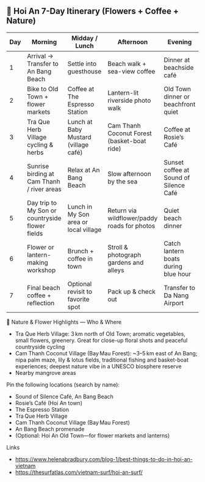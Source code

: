## 📅 Hoi An 7-Day Itinerary (Flowers + Coffee + Nature)

| Day | Morning                                       | Midday / Lunch                        | Afternoon                                    | Evening                                       |
|-----|-----------------------------------------------|----------------------------------------|-----------------------------------------------|-----------------------------------------------|
| 1   | Arrival → Transfer to An Bang Beach           | Settle into guesthouse                | Beach walk + sea-view coffee                  | Dinner at beachside café                      |
| 2   | Bike to Old Town + flower markets             | Coffee at The Espresso Station         | Lantern-lit riverside photo walk              | Old Town dinner or beachfront quiet           |
| 3   | Tra Que Herb Village cycling & herbs          | Lunch at Baby Mustard (village café)   | Cam Thanh Coconut Forest (basket-boat ride)   | Coffee at Rosie’s Café                        |
| 4   | Sunrise birding at Cam Thanh / river areas    | Relax at An Bang Beach                 | Slow afternoon by the sea                      | Sunset coffee at Sound of Silence Café        |
| 5   | Day trip to My Son or countryside flower fields| Lunch in My Son area or local village  | Return via wildflower/paddy roads for photos  | Quiet beach dinner                            |
| 6   | Flower or lantern-making workshop             | Brunch + coffee in town                | Stroll & photograph gardens and alleys         | Catch lantern boats during blue hour          |
| 7   | Final beach coffee + reflection               | Optional revisit to favorite spot      | Pack up & check out                            | Transfer to Da Nang Airport                   |


🌷 Nature & Flower Highlights — Who & Where
- Tra Que Herb Village: 3 km north of Old Town; aromatic vegetables, small flowers, greenery. Great for close-up floral shots and peaceful countryside cycling 
- Cam Thanh Coconut Village (Bay Mau Forest): ~3–5 km east of An Bang; nipa palm maze, lily & lotus fields, traditional fishing and basket-boat experiences; deepest nature vibe in a UNESCO biosphere reserve
- Nearby mangrove areas

Pin the following locations (search by name):
- Sound of Silence Café, An Bang Beach
- Rosie’s Café (Hoi An town)
- The Espresso Station
- Tra Que Herb Village
- Cam Thanh Coconut Village (Bay Mau Forest)
- An Bang Beach promenade
- (Optional: Hoi An Old Town—for flower markets and lanterns)

Links
- https://www.helenabradbury.com/blog-1/best-things-to-do-in-hoi-an-vietnam
- https://thesurfatlas.com/vietnam-surf/hoi-an-surf/
